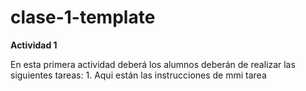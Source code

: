 # clase-1-template
**Actividad 1**

En esta primera actividad deberá los alumnos deberán de realizar las siguientes tareas:
1. 
Aqui están las instrucciones de mmi tarea
